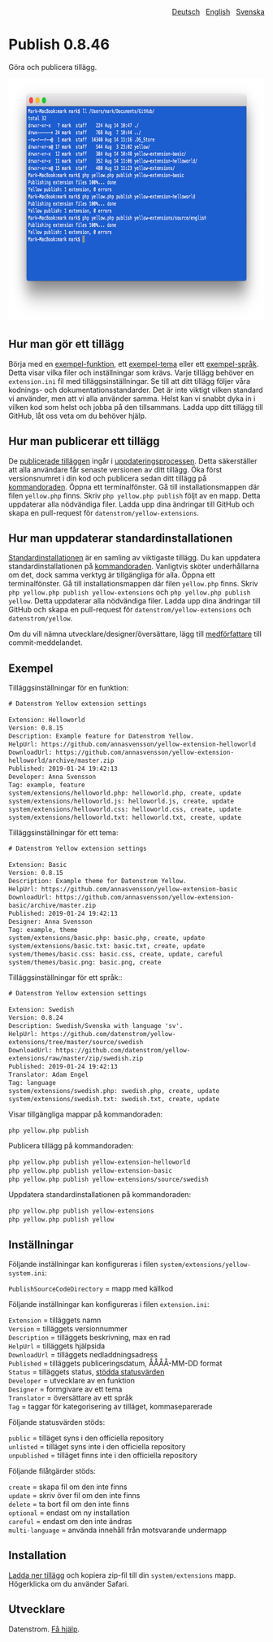 <p align="right"><a href="README-de.md">Deutsch</a> &nbsp; <a href="README.md">English</a> &nbsp; <a href="README-sv.md">Svenska</a></p>

# Publish 0.8.46

Göra och publicera tillägg.

<p align="center"><img src="publish-screenshot.png?raw=true" width="794" height="478" alt="Skärmdump"></p>

## Hur man gör ett tillägg

Börja med en [exempel-funktion](https://github.com/schulle4u/yellow-extension-helloworld), ett [exempel-tema](https://github.com/schulle4u/yellow-extension-basic) eller ett [exempel-språk](https://github.com/datenstrom/yellow-extensions/tree/master/source/swedish). Detta visar vilka filer och inställningar som krävs. Varje tillägg behöver en `extension.ini` fil med tilläggsinställningar. Se till att ditt tillägg följer våra kodnings- och dokumentationsstandarder. Det är inte viktigt vilken standard vi använder, men att vi alla använder samma. Helst kan vi snabbt dyka in i vilken kod som helst och jobba på den tillsammans. Ladda upp ditt tillägg till GitHub, låt oss veta om du behöver hjälp.

## Hur man publicerar ett tillägg

De [publicerade tilläggen](https://github.com/datenstrom/yellow-extensions/tree/master/README-sv.md) ingår i [uppdateringsprocessen](https://github.com/datenstrom/yellow-extensions/tree/master/source/update/README-sv.md). Detta säkerställer att alla användare får senaste versionen av ditt tillägg. Öka först versionsnumret i din kod och publicera sedan ditt tillägg på [kommandoraden](https://github.com/datenstrom/yellow-extensions/tree/master/source/command/README-sv.md). Öppna ett terminalfönster. Gå till installationsmappen där filen `yellow.php` finns. Skriv `php yellow.php publish` följt av en mapp. Detta uppdaterar alla nödvändiga filer. Ladda upp dina ändringar till GitHub och skapa en pull-request för `datenstrom/yellow-extensions`.

## Hur man uppdaterar standardinstallationen

[Standardinstallationen](https://github.com/datenstrom/yellow) är en samling av viktigaste tillägg. Du kan uppdatera standardinstallationen på [kommandoraden](https://github.com/datenstrom/yellow-extensions/tree/master/source/command/README-sv.md). Vanligtvis sköter underhållarna om det, dock samma verktyg är tillgängliga för alla. Öppna ett terminalfönster. Gå till installationsmappen där filen `yellow.php` finns. Skriv `php yellow.php publish yellow-extensions` och `php yellow.php publish yellow`. Detta uppdaterar alla nödvändiga filer. Ladda upp dina ändringar till GitHub och skapa en pull-request för `datenstrom/yellow-extensions` och `datenstrom/yellow`.

Om du vill nämna utvecklare/designer/översättare, lägg till [medförfattare](https://docs.github.com/en/pull-requests/committing-changes-to-your-project/creating-and-editing-commits/creating-a-commit-with-multiple-authors) till commit-meddelandet.

## Exempel

Tilläggsinställningar för en funktion:

~~~
# Datenstrom Yellow extension settings

Extension: Helloworld
Version: 0.8.15
Description: Example feature for Datenstrom Yellow.
HelpUrl: https://github.com/annasvensson/yellow-extension-helloworld
DownloadUrl: https://github.com/annasvensson/yellow-extension-helloworld/archive/master.zip
Published: 2019-01-24 19:42:13
Developer: Anna Svensson
Tag: example, feature
system/extensions/helloworld.php: helloworld.php, create, update
system/extensions/helloworld.js: helloworld.js, create, update
system/extensions/helloworld.css: helloworld.css, create, update
system/extensions/helloworld.txt: helloworld.txt, create, update
~~~

Tilläggsinställningar för ett tema:

~~~
# Datenstrom Yellow extension settings

Extension: Basic
Version: 0.8.15
Description: Example theme for Datenstrom Yellow.
HelpUrl: https://github.com/annasvensson/yellow-extension-basic
DownloadUrl: https://github.com/annasvensson/yellow-extension-basic/archive/master.zip
Published: 2019-01-24 19:42:13
Designer: Anna Svensson
Tag: example, theme
system/extensions/basic.php: basic.php, create, update
system/extensions/basic.txt: basic.txt, create, update
system/themes/basic.css: basic.css, create, update, careful
system/themes/basic.png: basic.png, create
~~~

Tilläggsinställningar för ett språk::

~~~
# Datenstrom Yellow extension settings

Extension: Swedish
Version: 0.8.24
Description: Swedish/Svenska with language 'sv'.
HelpUrl: https://github.com/datenstrom/yellow-extensions/tree/master/source/swedish
DownloadUrl: https://github.com/datenstrom/yellow-extensions/raw/master/zip/swedish.zip
Published: 2019-01-24 19:42:13
Translator: Adam Engel
Tag: language
system/extensions/swedish.php: swedish.php, create, update
system/extensions/swedish.txt: swedish.txt, create, update
~~~

Visar tillgängliga mappar på kommandoraden:

`php yellow.php publish`  

Publicera tillägg på kommandoraden:

`php yellow.php publish yellow-extension-helloworld`  
`php yellow.php publish yellow-extension-basic`  
`php yellow.php publish yellow-extensions/source/swedish`  

Uppdatera standardinstallationen på kommandoraden:

`php yellow.php publish yellow-extensions`  
`php yellow.php publish yellow`  

## Inställningar

Följande inställningar kan konfigureras i filen `system/extensions/yellow-system.ini`:

`PublishSourceCodeDirectory` = mapp med källkod  

Följande inställningar kan konfigureras i filen `extension.ini`:

`Extension` = tilläggets namn  
`Version` = tilläggets versionnummer  
`Description` = tilläggets beskrivning, max en rad  
`HelpUrl` = tilläggets hjälpsida  
`DownloadUrl` = tilläggets nedladdningsadress  
`Published` = tilläggets publiceringsdatum, ÅÅÅÅ-MM-DD format  
`Status` = tilläggets status, [stödda statusvärden](#inställningar-status)  
`Developer` = utvecklare av en funktion  
`Designer` = formgivare av ett tema  
`Translator` = översättare av ett språk  
`Tag` = taggar för kategorisering av tilläget, kommaseparerade  

<a id="inställningar-status"></a>Följande statusvärden stöds:

`public` = tilläget syns i den officiella repository  
`unlisted` = tilläget syns inte i den officiella repository  
`unpublished` = tilläget finns inte i den officiella repository  

<a id="inställningar-actions"></a> Följande filåtgärder stöds:

`create` = skapa fil om den inte finns  
`update` = skriv över fil om den inte finns  
`delete` = ta bort fil om den inte finns  
`optional` = endast om ny installation  
`careful` = endast om den inte ändras  
`multi-language` = använda innehåll från motsvarande undermapp  

## Installation

[Ladda ner tillägg](https://github.com/datenstrom/yellow-extensions/raw/master/zip/publish.zip) och kopiera zip-fil till din `system/extensions` mapp. Högerklicka om du använder Safari.

## Utvecklare

Datenstrom. [Få hjälp](https://datenstrom.se/sv/yellow/help/).
